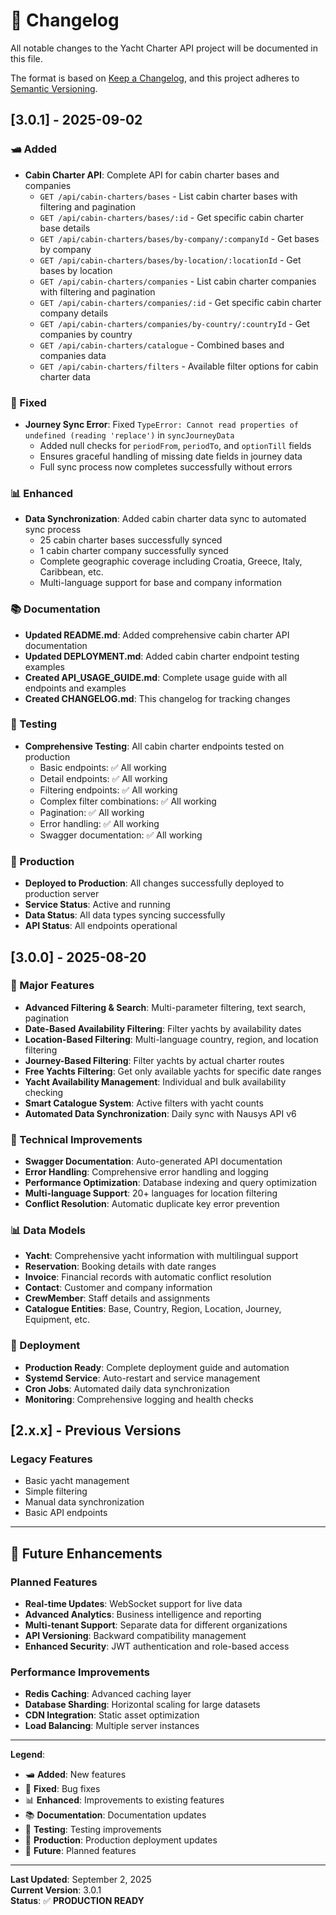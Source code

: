 # 📝 Changelog

All notable changes to the Yacht Charter API project will be documented in this file.

The format is based on [Keep a Changelog](https://keepachangelog.com/en/1.0.0/),
and this project adheres to [Semantic Versioning](https://semver.org/spec/v2.0.0.html).

## [3.0.1] - 2025-09-02

### 🛥️ Added
- **Cabin Charter API**: Complete API for cabin charter bases and companies
  - `GET /api/cabin-charters/bases` - List cabin charter bases with filtering and pagination
  - `GET /api/cabin-charters/bases/:id` - Get specific cabin charter base details
  - `GET /api/cabin-charters/bases/by-company/:companyId` - Get bases by company
  - `GET /api/cabin-charters/bases/by-location/:locationId` - Get bases by location
  - `GET /api/cabin-charters/companies` - List cabin charter companies with filtering and pagination
  - `GET /api/cabin-charters/companies/:id` - Get specific cabin charter company details
  - `GET /api/cabin-charters/companies/by-country/:countryId` - Get companies by country
  - `GET /api/cabin-charters/catalogue` - Combined bases and companies data
  - `GET /api/cabin-charters/filters` - Available filter options for cabin charter data

### 🔧 Fixed
- **Journey Sync Error**: Fixed `TypeError: Cannot read properties of undefined (reading 'replace')` in `syncJourneyData`
  - Added null checks for `periodFrom`, `periodTo`, and `optionTill` fields
  - Ensures graceful handling of missing date fields in journey data
  - Full sync process now completes successfully without errors

### 📊 Enhanced
- **Data Synchronization**: Added cabin charter data sync to automated sync process
  - 25 cabin charter bases successfully synced
  - 1 cabin charter company successfully synced
  - Complete geographic coverage including Croatia, Greece, Italy, Caribbean, etc.
  - Multi-language support for base and company information

### 📚 Documentation
- **Updated README.md**: Added comprehensive cabin charter API documentation
- **Updated DEPLOYMENT.md**: Added cabin charter endpoint testing examples
- **Created API_USAGE_GUIDE.md**: Complete usage guide with all endpoints and examples
- **Created CHANGELOG.md**: This changelog for tracking changes

### 🧪 Testing
- **Comprehensive Testing**: All cabin charter endpoints tested on production
  - Basic endpoints: ✅ All working
  - Detail endpoints: ✅ All working
  - Filtering endpoints: ✅ All working
  - Complex filter combinations: ✅ All working
  - Pagination: ✅ All working
  - Error handling: ✅ All working
  - Swagger documentation: ✅ All working

### 🚀 Production
- **Deployed to Production**: All changes successfully deployed to production server
- **Service Status**: Active and running
- **Data Status**: All data types syncing successfully
- **API Status**: All endpoints operational

## [3.0.0] - 2025-08-20

### 🚀 Major Features
- **Advanced Filtering & Search**: Multi-parameter filtering, text search, pagination
- **Date-Based Availability Filtering**: Filter yachts by availability dates
- **Location-Based Filtering**: Multi-language country, region, and location filtering
- **Journey-Based Filtering**: Filter yachts by actual charter routes
- **Free Yachts Filtering**: Get only available yachts for specific date ranges
- **Yacht Availability Management**: Individual and bulk availability checking
- **Smart Catalogue System**: Active filters with yacht counts
- **Automated Data Synchronization**: Daily sync with Nausys API v6

### 🔧 Technical Improvements
- **Swagger Documentation**: Auto-generated API documentation
- **Error Handling**: Comprehensive error handling and logging
- **Performance Optimization**: Database indexing and query optimization
- **Multi-language Support**: 20+ languages for location filtering
- **Conflict Resolution**: Automatic duplicate key error prevention

### 📊 Data Models
- **Yacht**: Comprehensive yacht information with multilingual support
- **Reservation**: Booking details with date ranges
- **Invoice**: Financial records with automatic conflict resolution
- **Contact**: Customer and company information
- **CrewMember**: Staff details and assignments
- **Catalogue Entities**: Base, Country, Region, Location, Journey, Equipment, etc.

### 🚀 Deployment
- **Production Ready**: Complete deployment guide and automation
- **Systemd Service**: Auto-restart and service management
- **Cron Jobs**: Automated daily data synchronization
- **Monitoring**: Comprehensive logging and health checks

## [2.x.x] - Previous Versions

### Legacy Features
- Basic yacht management
- Simple filtering
- Manual data synchronization
- Basic API endpoints

---

## 🔮 Future Enhancements

### Planned Features
- **Real-time Updates**: WebSocket support for live data
- **Advanced Analytics**: Business intelligence and reporting
- **Multi-tenant Support**: Separate data for different organizations
- **API Versioning**: Backward compatibility management
- **Enhanced Security**: JWT authentication and role-based access

### Performance Improvements
- **Redis Caching**: Advanced caching layer
- **Database Sharding**: Horizontal scaling for large datasets
- **CDN Integration**: Static asset optimization
- **Load Balancing**: Multiple server instances

---

**Legend**:
- 🛥️ **Added**: New features
- 🔧 **Fixed**: Bug fixes
- 📊 **Enhanced**: Improvements to existing features
- 📚 **Documentation**: Documentation updates
- 🧪 **Testing**: Testing improvements
- 🚀 **Production**: Production deployment updates
- 🔮 **Future**: Planned features

---

**Last Updated**: September 2, 2025  
**Current Version**: 3.0.1  
**Status**: ✅ **PRODUCTION READY**
